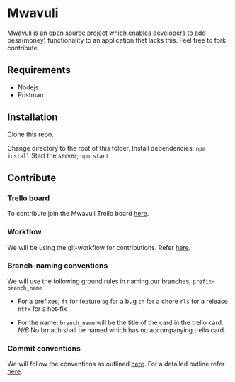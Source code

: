 # Mwavuli
Mwavuli is an open source project which enables developers to add pesa(money) functionality to an application that lacks this. Feel free to fork contribute

## Requirements
- Nodejs
- Postman

## Installation
Clone this repo.

Change directory to the root of this folder.
Install dependencies;
`npm install`
Start the server;
`npm start`

## Contribute
### Trello board
To contribute join the Mwavuli Trello board [here](https://trello.com/b/z7EFZ9l1/mwavuli).
### Workflow
We will be using the git-workflow for contributions. Refer [here](https://github.com/asmeurer/git-workflow).
### Branch-naming conventions
We will use the following ground rules in naming our branches;
`prefix`-`branch_name`
- For a prefixes;
    `ft`   for feature
    `bg`   for a bug
    `ch`   for a chore
    `rls`  for a release
    `htfx` for a hot-fix

- For the name;
    `branch_name` will be the title of the card in the trello card.
    *N/B* No brnach shall be named which has no accompanying trello card.
### Commit conventions
We will follow the conventions as outlined [here](https://gist.github.com/robertpainsi/b632364184e70900af4ab688decf6f53).
For a detailed outline refer [here](https://chris.beams.io/posts/git-commit/).
